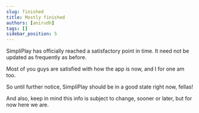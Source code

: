 ```yaml
---
slug: finished
title: Mostly finished
authors: [anirudh]
tags: []
sidebar_position: 5
---
```

SimpliPlay has officially reached a satisfactory
point in time. It need not be updated as frequently as before.

<!-- truncate -->
Most of you guys are satisfied with how the app is now,
and I for one am too.

So until further notice, SimpliPlay should be in a good state right now, fellas!

And also, keep in mind this info is subject to change, sooner or later, but for now here we are.